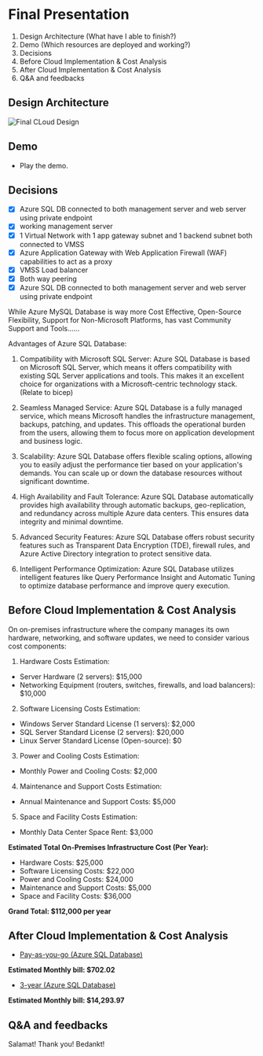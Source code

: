 # Final Presentation

1. Design Architecture (What have I able to finish?)
2. Demo (Which resources are deployed and working?)
3. Decisions
4. Before Cloud Implementation & Cost Analysis
5. After Cloud Implementation & Cost Analysis
6. Q&A and feedbacks


## Design Architecture

![Final CLoud Design](https://github.com/techgrounds/techgrounds-anj-dtmr/blob/main/000_cloud_project/v1.1/Documentation/06_diagram/final-cloud.drawio.png)


## Demo

- Play the demo.


## Decisions

- [x] Azure SQL DB connected to both management server and web server using private endpoint
- [x] working management server
- [x] 1 Virtual Network with 1 app gateway subnet and 1 backend subnet both connected to VMSS
- [x] Azure Application Gateway with Web Application Firewall (WAF) capabilities to act as a proxy 
- [x] VMSS Load balancer
- [x] Both way peering
- [x] Azure SQL DB connected to both management server and web server using private endpoint

While Azure MySQL Database is way more Cost Effective, Open-Source Flexibility, Support for Non-Microsoft Platforms, has vast Community Support and Tools......

Advantages of Azure SQL Database:

1. Compatibility with Microsoft SQL Server: Azure SQL Database is based on Microsoft SQL Server, which means it offers compatibility with existing SQL Server applications and tools. This makes it an excellent choice for organizations with a Microsoft-centric technology stack. (Relate to bicep)

2. Seamless Managed Service: Azure SQL Database is a fully managed service, which means Microsoft handles the infrastructure management, backups, patching, and updates. This offloads the operational burden from the users, allowing them to focus more on application development and business logic.

3. Scalability: Azure SQL Database offers flexible scaling options, allowing you to easily adjust the performance tier based on your application's demands. You can scale up or down the database resources without significant downtime.

4. High Availability and Fault Tolerance: Azure SQL Database automatically provides high availability through automatic backups, geo-replication, and redundancy across multiple Azure data centers. This ensures data integrity and minimal downtime.

5. Advanced Security Features: Azure SQL Database offers robust security features such as Transparent Data Encryption (TDE), firewall rules, and Azure Active Directory integration to protect sensitive data.

6. Intelligent Performance Optimization: Azure SQL Database utilizes intelligent features like Query Performance Insight and Automatic Tuning to optimize database performance and improve query execution.


## Before Cloud Implementation & Cost Analysis

On on-premises infrastructure where the company manages its own hardware, networking, and software updates, we need to consider various cost components:

1. Hardware Costs Estimation:

- Server Hardware (2 servers): $15,000
- Networking Equipment (routers, switches, firewalls, and load balancers): $10,000

2. Software Licensing Costs Estimation:

- Windows Server Standard License (1 servers): $2,000
- SQL Server Standard License (2 servers): $20,000
- Linux Server Standard License (Open-source): $0

3. Power and Cooling Costs Estimation:

- Monthly Power and Cooling Costs: $2,000

4. Maintenance and Support Costs Estimation:

- Annual Maintenance and Support Costs: $5,000

5. Space and Facility Costs Estimation:

- Monthly Data Center Space Rent: $3,000


**Estimated Total On-Premises Infrastructure Cost (Per Year):**
- Hardware Costs: $25,000
- Software Licensing Costs: $22,000
- Power and Cooling Costs: $24,000
- Maintenance and Support Costs: $5,000
- Space and Facility Costs: $36,000

**Grand Total: $112,000 per year**


## After Cloud Implementation & Cost Analysis

- [Pay-as-you-go (Azure SQL Database)](https://github.com/techgrounds/techgrounds-anj-dtmr/blob/main/000_cloud_project/v1.1/Documentation/06_diagram/Cloud%20Cost%20Analysis%20-%20pay-as-you-go.pdf)

**Estimated Monthly bill: $702.02**

- [3-year (Azure SQL Database)](https://github.com/techgrounds/techgrounds-anj-dtmr/blob/main/000_cloud_project/v1.1/Documentation/06_diagram/Cloud%20Cost%20Analysis%20-%203-yr.pdf)

**Estimated Monthly bill: $14,293.97**


## Q&A and feedbacks

Salamat! Thank you! Bedankt!

